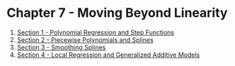 # Chapter 7 - Moving Beyond Linearity
1. [Section 1 - Polynomial Regression and Step Functions](section1.md)
2. [Section 2 - Piecewise Polynomials and Splines](section2.md)
3. [Section 3 - Smoothing Splines](section3.md)
4. [Section 4 - Local Regression and Generalized Additive Models](section4.md)